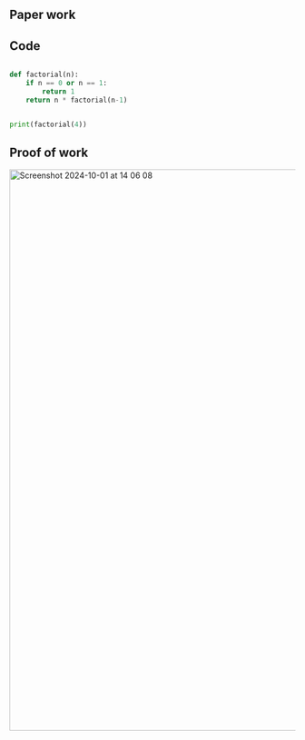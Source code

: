 ## Paper work

## Code 

```.py

def factorial(n):
    if n == 0 or n == 1:
        return 1
    return n * factorial(n-1)


print(factorial(4))


```

## Proof of work

<img width="989" alt="Screenshot 2024-10-01 at 14 06 08" src="https://github.com/user-attachments/assets/84329ba2-0a5d-444a-8511-17879d2e5f4b">

